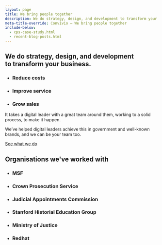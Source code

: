 ```yaml
---
layout: page
title: We bring people together
description: We do strategy, design, and development to transform your business. Reduce costs. Improve service. Grow sales.
meta-title-override: Convivio — We bring people together
include-below:
  - cps-case-study.html
  - recent-blog-posts.html
---
```



<h2 class="sub-heading sub-heading--centered">We do strategy, design, and development<br class="full-width-only" />  to transform your business.</h2>

<ul class="icon-list">
  <li class="icon-list__icon icon-list__icon--calculate">
    <h3 class="icon-list__title">Reduce costs</h3>
  </li>
  <li class="icon-list__icon icon-list__icon--rosette">
    <h3 class="icon-list__title">Improve service</h3>
  </li>
  <li class="icon-list__icon icon-list__icon--chart">
    <h3 class="icon-list__title">Grow sales</h3>
  </li>
</ul>

<p class="intro-copy">It takes a digital leader with a great team around them, working to a solid process, to make it happen.</p>

<p class="intro-copy">We’ve helped digital leaders achieve this in government and well-known brands, and we can be your team too.</p>

<a class="button button--primary button--spacing-top button--spacing-bottom" href="/what-we-do">See what we do</a>

<h2 class="sub-heading sub-heading--centered icon-list--massive-top-spacing">Organisations we've worked with</h2>

<ul class="icon-list icon-list--narrow-half icon-list--hide-titles">
  <li class="icon-list__icon icon-list__icon--msf">
    <h3 class="icon-list__title">MSF</h3>
  </li>
  <li class="icon-list__icon icon-list__icon--cps">
    <h3 class="icon-list__title">Crown Prosecution Service</h3>
  </li>
  <li class="icon-list__icon icon-list__icon--jac">
    <h3 class="icon-list__title">Judicial Appointments Commission</h3>
  </li>
</ul>
<ul class="icon-list icon-list--narrow-half icon-list--hide-titles">
  <li class="icon-list__icon icon-list__icon--sheg">
    <h3 class="icon-list__title">Stanford Historial Education Group</h3>
  </li>
  <li class="icon-list__icon icon-list__icon--moj">
    <h3 class="icon-list__title">Ministry of Justice</h3>
  </li>
  <li class="icon-list__icon icon-list__icon--redhat">
    <h3 class="icon-list__title">Redhat</h3>
  </li>
</ul>
